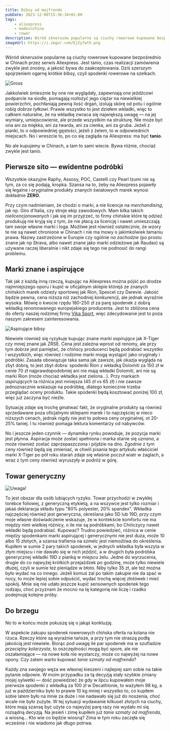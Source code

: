 ```yaml
---
title: Bibsy od majfrenda
pubDate: 2023-12-06T15:36:34+01:00
tags:
    - aliexpress
    - madeinchina
    - rower
description: Wśród sknerusów popularne są ciuchy rowerowe kupowane bezpośrednio w Chinach przez serwis Aliexpress. Jest tanio, czas realizacji zamówienia zwykle jest znośny, a jakość bywa do zaakceptowania. Dziś szerszym spojrzeniem ogarnę krótkie bibsy, czyli spodenki rowerowe na szelkach.
imageUrl: https://i.imgur.com/EjIy7wth.png
---
```


Wśród sknerusów popularne są ciuchy rowerowe kupowane bezpośrednio w Chinach przez serwis Aliexpress. Jest tanio, czas realizacji zamówienia zwykle jest znośny, a jakość bywa do zaakceptowania. Dziś szerszym spojrzeniem ogarnę krótkie bibsy, czyli spodenki rowerowe na szelkach.

![Gross](https://i.imgur.com/EjIy7wth.png)

Jakkolwiek śmiesznie by one nie wyglądały, zapewniają one jeźdźcowi podparcie na siodle, pomagają rozłożyć jego ciężar na niewielkiej powierzchni, pochłaniają pewną ilość drgań, izolują skórę od potu i ogólnie _robią dobrze tyłkowi_. Prawie wszystko to jest dziełem wkładki, więc to całkiem naturalne, że na wkładkę zwraca się największą uwagę &mdash; na jej wymiary, umiejscowienie, ale przede wszystkim na strukturę. Nie może być ona ani za miękka, ani za twarda, ani za cienka, ani za gruba. Jeżeli z pianki, to o odpowiedniej gęstości, jeżeli z żelem, to w odpowiednich miejscach. No i wreszcie to, po co się zagląda na Aliexpress: ma być **tanio**.

No ale kupujemy w Chinach, a tam to sami wiecie. Bywa różnie, chociaż zwykle jest tanio.

## Pierwsze sito &mdash; ewidentne podróbki

Wszystkie okazyjne Raphy, Assosy, POC, Castelli czy Pearl Izumi nie są tym, za co się podają, kropka. Szansa na to, żeby na Aliexpress pojawiły się legalne i oryginalne produkty znanych światowych marek wynosi dokładnie **ZERO**.

Przy czym nadmieniam, że chodzi o marki, a nie licencje na _merchandising_, jak np. Giro d'Italia, czy stroje ekip zawodowych. Mam kilka takich _nielicencjonowanych_ i jak się im przyjrzeć, to firmy chińskie które tę odzież produkują nie kryją się z tym, że nie płacą za licencję i nawet umieszczają tam swoje własne marki i loga. Możliwe jest również ostatecznie, że wzory te nie są nawet chronione w Chinach i nie ma mowy o jakimkolwiek łamaniu prawa. Nazwy zastrzeżone w Europie czy ogólnie _na zachodzie_ (po prostu znane jak np Strava, albo nawet znane jako marki odzieżowe jak Raudax) są używane raczej liberalnie i nikt zdaje się tego nie podnosić do rangi problemu.

## Marki znane i aspirujące

Tak jak z każdą inną rzeczą, kupując na Aliexpress można pójść po drodze najmniejszego oporu i kupić w oficjalnym sklepie którejś ze znanych chińskich marek odzieży sportowej jak Rion, Spexcel czy Darevie. Jakość będzie pewna, cena niższa niż zachodniej konkurencji, ale jednak wyraźnie wysoka. Mówię o kwocie rzędu 180-250 zł za parę spodenek z dobrą wkładką renomowanego europejskiego producenta. Jest to zbliżona cena do oferty naszej rodzimej firmy [Vika Sport](https://vika-sport.pl/), więc zdecydowanie jest to poza naszym zakresem zainteresowania.

![Aspirujące bibsy](https://i.imgur.com/q997IkIh.png)

Niewiele również się ryzykuje kupując znane marki _aspirujące_ jak X-Tiger czy mniej znane jak ZRSE. Cena jest zależna wprost od renomy, ale przy tym dobrze jest pamiętać, że chińscy producenci będą podrabiać wszystko i wszystkich, więc również i rodzime marki mogą wystąpić jako oryginały i podróbki. Zasada obowiązuje taka sama jak zawsze, jak okazja wygląda na zbyt dobrą, to jest zbyt dobra: spodenki Rion z wkładką Dolomiti za 150 zł w cenie 70 zł najprawdopodobniej ani nie mają wkładki Dolomiti, ani nie są marki Rion (może chociaż wkładka jest zielona...). Przy markach _aspirujących_ ta różnica jest mniejsza (45 zł vs 65 zł) i nie zawsze jednoznacznie wskazuje na podróbkę, dlatego koniecznie trzeba przeglądać oceny produktu. Takie spodenki będą kosztować poniżej 100 zł, więc już zaczyna być nieźle.

Sytuację zdaje się trochę gmatwać fakt, że oryginalne produkty są również sprzedawane poza oficjalnymi sklepami marek i to najczęściej w nieco niższych cenach, jednak nigdy nie jest to połowa ceny oryginalnej, ot 20-25% taniej. I tu również pomaga lektura komentarzy od nabywców.

No i jeszcze jeden czynnik &mdash; dynamika rynku powoduje, że pozycja marki jest płynna. Aspiracja może zostać spełniona i marka stanie się _uznana_, a może również zostać zaprzepaszczona i pójdzie na dno. Zgodnie z tym ceny również będą się zmieniać, w chwili pisania tego artykułu właściciel marki X-Tiger po pół roku starań zdaje się właśnie poczuł wiatr w żaglach, a wraz z tym ceny również wyruszyły w podróż w górę.

## Towar generyczny

![Uwaga!](https://i.imgur.com/g79t55Sh.png)

To jest obszar dla osób lubiących ryzyko. Towar przychodzi w zwykłej torebce foliowej, z generyczną etykietą, a na wszywce jest tylko rozmiar i jakaś deklaracja składu typu "80% polyester, 20% spandex". Wkładka najczęściej również jest generyczna, określana jako 5D lub 19D, przy czym moje własne doświadczenie wskazuje, że w kontekście komfortu nie ma między nimi wielkiej różnicy, o ile nie są podróbkami, bo Chińczycy nawet wkładki będą podrabiać. Kupować? Trudno powiedzieć, różnica w cenie między spodenkami marki aspirującej i generycznymi nie jest duża, może 10 albo 15 złotych, a szansa trafienia na szmelc jest niemożliwa do określenia. Kupiłem w sumie 2 pary takich spodenek, w jednych wkładka była wszyta w złym miejscu i nie dawało się w nich jeździć, a w drugich była podróbka generycznej wkładki 19D z pianką w miejscu żelu. Jedne do wyrzucenia, drugie do co najwyżej krótkich przejażdzek po godzinę, może tylko niewiele dłużej, czyli w sumie też pieniądze w błoto. Niby tylko 35 zł, ale też można było wydać na co innego. Jeżeli komuś żal po takim zakupie nie da spać w nocy, to może lepiej sobie odpuścić, wydać trochę więcej złotówek i mieć spokój. Mnie się nie udało jeszcze kupić sensownych spodenek tego rodzaju, choć przyznam że mocno na tę kategorię nie liczę i rzadko podejmuję kolejne próby.

## Do brzegu

No to w końcu może pokuszę się o jakąś konkluzję.

W aspekcie zakupu spodenek rowerowych chińska oferta na kolana nie rzuca. Rzeczy które są wyraźnie tańsze, a przy tym nie straszą podłą jakością jest niewiele. Biorąc pod uwagę ile par spodenek ma w szufladzie _przeciętny kolarzysta_, to oszczędności mogą być spore, ale nie oszałamiające &mdash; na nowe koła nie wystarczy, może co najwyżej na nowe opony. Czy zatem warto kupować _tanie szmaty od majfrenda_?

Każdy zna swojego węża we własnej kieszeni i najlepiej sam sobie na takie pytanie odpowie. W moim przypadku za tą decyzją stały szybkie zmiany mojej sylwetki &mdash; dość powiedzieć że gdy w lipcu kupowałem moje pierwsze spodenki z wkładką za 100 zł w Decathlonie, to ważyłem 98 kg, a już w październiku było to prawie 10 kg mniej i wszystko to, co kupiłem sobie latem było na mnie za duże i nie nadawało się już do noszenia, choć wcale nie było zużyte. W tej sytuacji wydawanie kilkuset złotych na ciuchy, które mają szansę być użyte co najwyżej parę razy nie wydało mi się rozsądną decyzją. Na jesień i zimę kupiłem już _tanie szmaty od majfrenda_, a wiosną... Kto wie co będzie wiosną? Zima w tym roku zaczęła się wcześnie i nie wiadomo jak długo potrwa.
